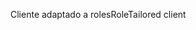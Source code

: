 <span data-ttu-id="7bdff-101">Cliente adaptado a roles</span><span class="sxs-lookup"><span data-stu-id="7bdff-101">RoleTailored client</span></span>